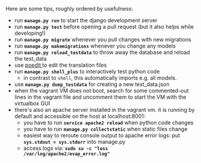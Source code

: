 Here are some tips, roughly ordered by usefulness:

* run **`manage.py run`** to start the django development server
* run **`manage.py test`** before opening a pull request (but it also helps while developing!)
* run **`manage.py migrate`** whenever you pull changes with new migrations
* run **`manage.py makemigrations`** whenever you change any models 
* run **`manage.py reload_testdata`** to throw away the database and reload the test_data
* use [poedit ](http://poedit.net/) to edit the translation files
* run **`manage.py shell_plus`** to interactively test python code
   * in contrast to `shell`, this automatically imports e.g. all models.
* use **`manage.py dump_testdata`** for creating a new test_data.json
* when the vagrant VM does not boot, search for some commented-out lines in the vagrant file and uncomment them to start the VM with the virtualbox GUI
* there's also an apache server installed in the vagrant vm. it is running by default and accessible on the host at localhost:8001:
   * you have to run **`service apache2 reload`** when python code changes
   * you have to run **`manage.py collectstatic`** when static files change
   * easiest way to reroute console output to apache error logs: put **`sys.stdout = sys.stderr`** into manage.py 
   * access logs via: **`sudo su -c "less /var/log/apache2/evap_error.log"`**